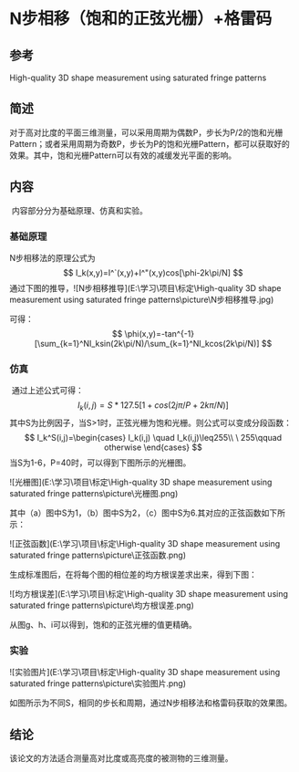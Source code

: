 # N步相移（饱和的正弦光栅）+格雷码

## 参考

High-quality 3D shape measurement using saturated fringe patterns  

## 简述

​	对于高对比度的平面三维测量，可以采用周期为偶数P，步长为P/2的饱和光栅Pattern；或者采用周期为奇数P，步长为P的饱和光栅Pattern，都可以获取好的效果。其中，饱和光栅Pattern可以有效的减缓发光平面的影响。

## 内容

​	内容部分分为基础原理、仿真和实验。

### 基础原理

N步相移法的原理公式为
$$
I_k(x,y)=I^`(x,y)+I^"(x,y)cos[\phi-2k\pi/N]
$$
通过下图的推导，![N步相移推导](E:\学习\项目\标定\High-quality 3D shape measurement using saturated fringe patterns\picture\N步相移推导.jpg)

可得：
$$
\phi(x,y)=-tan^{-1}[\sum_{k=1}^NI_ksin(2k\pi/N)/\sum_{k=1}^NI_kcos(2k\pi/N)]
$$

### 仿真

​	通过上述公式可得：
$$
I_k(i,j)=S*127.5[1+cos(2j\pi/P+2k\pi/N)]
$$
其中S为比例因子，当S>1时，正弦光栅为饱和光栅。则公式可以变成分段函数：
$$
I_k^S(i,j)=\begin{cases}
I_k(i,j) \quad I_k(i,j)\leq255\\
\ 255\qquad  otherwise
\end{cases}
$$
当S为1-6，P=40时，可以得到下图所示的光栅图。

![光栅图](E:\学习\项目\标定\High-quality 3D shape measurement using saturated fringe patterns\picture\光栅图.png)

其中（a）图中S为1，（b）图中S为2，（c）图中S为6.其对应的正弦函数如下所示：

![正弦函数](E:\学习\项目\标定\High-quality 3D shape measurement using saturated fringe patterns\picture\正弦函数.png)

生成标准图后，在将每个图的相位差的均方根误差求出来，得到下图：

![均方根误差](E:\学习\项目\标定\High-quality 3D shape measurement using saturated fringe patterns\picture\均方根误差.png)

从图g、h、i可以得到，饱和的正弦光栅的值更精确。

### 实验

![实验图片](E:\学习\项目\标定\High-quality 3D shape measurement using saturated fringe patterns\picture\实验图片.png)

如图所示为不同S，相同的步长和周期，通过N步相移法和格雷码获取的效果图。

## 结论

该论文的方法适合测量高对比度或高亮度的被测物的三维测量。